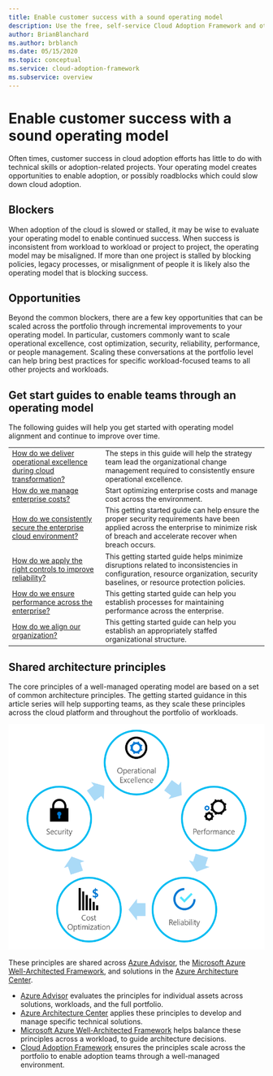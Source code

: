 ```yaml
---
title: Enable customer success with a sound operating model
description: Use the free, self-service Cloud Adoption Framework and other tools to help you make cloud adoption decisions that enable customer success.
author: BrianBlanchard
ms.author: brblanch
ms.date: 05/15/2020
ms.topic: conceptual
ms.service: cloud-adoption-framework
ms.subservice: overview
---
```


# Enable customer success with a sound operating model

Often times, customer success in cloud adoption efforts has little to do with technical skills or adoption-related projects. Your operating model creates opportunities to enable adoption, or possibly roadblocks which could slow down cloud adoption.

## Blockers

When adoption of the cloud is slowed or stalled, it may be wise to evaluate your operating model to enable continued success. When success is inconsistent from workload to workload or project to project, the operating model may be misaligned. If more than one project is stalled by blocking policies, legacy processes, or misalignment of people it is likely also the operating model that is blocking success.

## Opportunities

Beyond the common blockers, there are a few key opportunities that can be scaled across the portfolio through incremental improvements to your operating model. In particular, customers commonly want to scale operational excellence, cost optimization, security, reliability, performance, or people management. Scaling these conversations at the portfolio level can help bring best practices for specific workload-focused teams to all other projects and workloads.

## Get start guides to enable teams through an operating model

The following guides will help you get started with operating model alignment and continue to improve over time.

|                                                                                     |                                                                                                                                |
|-------------------------------------------------------------------------------------|--------------------------------------------------------------------------------------------------------------------------------|
| [How do we deliver operational excellence during cloud transformation?](./operational-excellence.md)                   | The steps in this guide will help the strategy team lead the organizational change management required to consistently ensure operational excellence. |
| [How do we manage enterprise costs?](./manage-costs.md)                                          | Start optimizing enterprise costs and manage cost across the environment.                                                                           |
| [How do we consistently secure the enterprise cloud environment?](./security.md)             | This getting started guide can help ensure the proper security requirements have been applied across the enterprise to minimize risk of breach and accelerate recover when breach occurs.                                       |
| [How do we apply the right controls to improve reliability?](./reliability.md)                   | This getting started guide helps minimize disruptions related to inconsistencies in configuration, resource organization, security baselines, or resource protection policies. |
| [How do we ensure performance across the enterprise?](./performance.md)                               | This getting started guide can help you establish processes for maintaining performance across the enterprise.                               |
| [How do we align our organization?](./org-alignment.md)                               | This getting started guide can help you establish an appropriately staffed organizational structure.                               |

## Shared architecture principles

The core principles of a well-managed operating model are based on a set of common architecture principles. The getting started guidance in this article series will help supporting teams, as they scale these principles across the cloud platform and throughout the portfolio of workloads.

![Shared architecture principles](../_images/shared-principles.png)

These principles are shared across [Azure Advisor](https://docs.microsoft.com/azure/advisor/advisor-overview), the [Microsoft Azure Well-Architected Framework](https://docs.microsoft.com/azure/architecture/framework), and solutions in the [Azure Architecture Center](https://docs.microsoft.com/azure/architecture).

- [Azure Advisor](https://docs.microsoft.com/azure/advisor/advisor-overview) evaluates the principles for individual assets across solutions, workloads, and the full portfolio.
- [Azure Architecture Center](https://docs.microsoft.com/azure/architecture) applies these principles to develop and manage specific technical solutions.
- [Microsoft Azure Well-Architected Framework](https://docs.microsoft.com/azure/architecture/framework) helps balance these principles across a workload, to guide architecture decisions.
- [Cloud Adoption Framework](../index.yml) ensures the principles scale across the portfolio to enable adoption teams through a well-managed environment.
